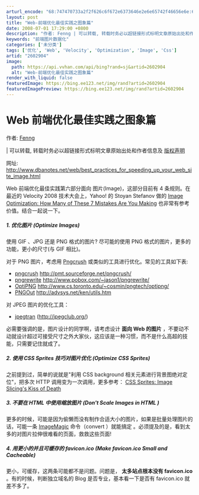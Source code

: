 ```yaml
---
arturl_encode: "68:747470733a2f2f626c6f672e6373646e2e6e65742f46656e6e:672f61727469636c652f64657461696c732f32363032393034"
layout: post
title: "Web-前端优化最佳实践之图象篇"
date: 2008-07-01 17:29:00 +0800
description: "作者: Fenng | 可以转载, 转载时务必以超链接形式标明文章原始出处和作者信息及版权声明网址:"
keywords: "前端图片数据化"
categories: ['未分类']
tags: ['优化', 'Web', 'Velocity', 'Optimization', 'Image', 'Css']
artid: "2602904"
image:
  path: https://api.vvhan.com/api/bing?rand=sj&artid=2602904
  alt: "Web-前端优化最佳实践之图象篇"
render_with_liquid: false
featuredImage: https://bing.ee123.net/img/rand?artid=2602904
featuredImagePreview: https://bing.ee123.net/img/rand?artid=2602904
---
```


# Web 前端优化最佳实践之图象篇

作者:
[Fenng](http://www.dbanotes.net/)

|
可以转载, 转载时务必以超链接形式标明文章原始出处和作者信息及
[版权声明](http://creativecommons.org/licenses/by-nc-sa/2.5/)
  
网址:
<http://www.dbanotes.net/web/best_practices_for_speeding_up_your_web_site_image.html>

Web 前端优化最佳实践第六部分面向 图片(Image)，这部分目前有 4 条规则。在最近的 Velocity 2008 技术大会上，Yahoo! 的 Stoyan Stefanov 做的
[Image Optimization: How Many of These 7 Mistakes Are You Making](http://en.oreilly.com/velocity2008/public/schedule/detail/2405)
也非常有参考价值。结合一起说一下。

##### 1. 优化图片 (Optimize Images)

使用
GIF
、JPG 还是
PNG
格式的图片? 尽可能的使用
PNG
格式的图片，更多的功能，更小的尺寸(与
GIF
相比)。

对于
PNG
图片，考虑用
[Pngcrush](http://pmt.sourceforge.net/pngcrush/)
或类似的工具进行优化。常见的工具如下表:

* [pngcrush](http://pmt.sourceforge.net/pngcrush/)
  http://pmt.sourceforge.net/pngcrush/
* [pngrewrite](http://www.pobox.com/~jason1/pngrewrite/)
  http://www.pobox.com/~jason1/pngrewrite/
* [OptiPNG](http://www.cs.toronto.edu/~cosmin/pngtech/optipng/)
  http://www.cs.toronto.edu/~cosmin/pngtech/optipng/
* [PNGOut](http://advsys.net/ken/utils.htm)
  http://advsys.net/ken/utils.htm

对
JPEG
图片的优化工具：

* [jpegtran](http://jpegclub.org/)
  (http://jpegclub.org/)

必需要强调的是，图片设计的同学啊，请考虑设计
**面向 Web 的图片**
，不要动不动就设计超过可接受尺寸之外大家伙，这应该是一种习惯，而不是什么高超的技能，只需要记住就成了。

##### 2. 使用 CSS Sprites 技巧对图片优化 (Optimize CSS Sprites)

之前提到过，简单的说就是"利用
CSS
background 相关元素进行背景图绝对定位"，把多次
HTTP
调用变为一次调用，更多参考：
[CSS Sprites: Image Slicing's Kiss of Death](http://alistapart.com/articles/sprites)

##### 3. 不要在 HTML 中使用缩放图片 (Don't Scale Images in HTML )

更多的时候，可能是因为偷懒而没有制作合适大小的图片，如果是批量处理图片的话，可能一条
[ImageMagic](http://www.imagemagick.org/)
命令（convert ）就能搞定 。必须提及的是，看到太多的对图片拉伸很难看的页面，救救这些页面!

##### 4. 用更小的并且可缓存的 favicon.ico (Make favicon.ico Small and Cacheable)

更小，可缓存，这两条可能都不是问题。问题是，
**太多站点根本没有 favicon.ico**
。有的时候，判断独立域名的 Blog 是否专业，基本看一下是否有 favicon.ico 就差不多了。